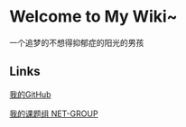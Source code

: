# Welcome to My Wiki~

一个追梦的不想得抑郁症的阳光的男孩

## Links

[我的GitHub](https://github.com/zequnW)

[我的课题组 NET-GROUP](https://net-sust.github.io/)